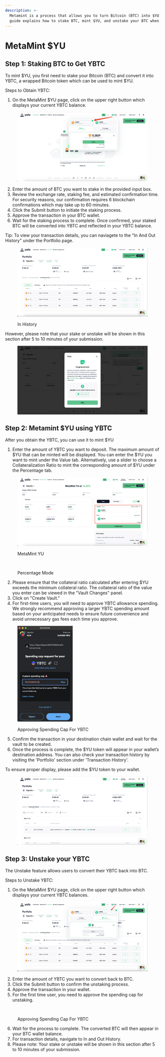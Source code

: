 ```yaml
---
description: >-
  Metamint is a process that allows you to turn Bitcoin (BTC) into $YU. This
  guide explains how to stake BTC, mint $YU, and unstake your BTC when needed.
---
```


# MetaMint $YU

## Step 1: Staking BTC to Get YBTC

To mint $YU, you first need to stake your Bitcoin (BTC) and convert it into YBTC, a wrapped Bitcoin token which can be used to mint $YU.



Steps to Obtain YBTC:

1. On the MetaMint $YU page, click on the upper right button which displays your current YBTC balance.

<figure><img src="../.gitbook/assets/image (144).png" alt=""><figcaption></figcaption></figure>

2. Enter the amount of BTC you want to stake in the provided input box.
3. Review the exchange rate, staking fee, and estimated confirmation time. For security reasons, our confirmation requires 6 blockchain confirmations which may take up to 60 minutes.
4. Click the Submit button to initiate the staking process.
5. Approve the transaction in your BTC wallet.
6. Wait for the staking process to complete. Once confirmed, your staked BTC will be converted into YBTC and reflected in your YBTC balance.



Tip: To view your transaction details, you can naviagete to the "In And Out History" under the Portfolio page.

<figure><img src="../.gitbook/assets/image (148).png" alt=""><figcaption><p>In History</p></figcaption></figure>



However, please note that your stake or unstake will be shown in this section after 5 to 10 minutes of your submission.

<figure><img src="../.gitbook/assets/image (145).png" alt=""><figcaption></figcaption></figure>





## Step 2: Metamint $YU using YBTC

After you obtain the YBTC, you can use it to mint $YU

1. Enter the amount of YBTC you want to deposit. The maximum amount of $YU that can be minted will be displayed. You can enter the $YU you want to mint under the Value tab. Alternatively, use a slider to choose a Collateralization Ratio to mint the corresponding amount of $YU under the Percentage tab.

<figure><img src="../.gitbook/assets/image (151).png" alt=""><figcaption><p>MetaMint YU</p></figcaption></figure>



<figure><img src="../.gitbook/assets/Screenshot 2025-01-07 at 5.20.23 PM.png" alt=""><figcaption><p>Percentage Mode</p></figcaption></figure>

2. Please ensure that the collateral ratio calculated after entering $YU exceeds the minimum collateral ratio. The collateral ratio of the value you enter can be viewed in the "Vault Changes" panel.&#x20;
3. Click on "Create Vault."
4. For first-time users, you will need to approve YBTC allowance spending. We strongly recommend approving a larger YBTC spending amount based on your anticipated needs to ensure future convenience and avoid unnecessary gas fees each time you approve.



<figure><img src="../.gitbook/assets/image (153).png" alt="" width="180"><figcaption><p>Approving Spending Cap For YBTC</p></figcaption></figure>

5. Confirm the transaction in your destination chain wallet and wait for the vault to be created.&#x20;
6. Once the process is complete, the $YU token will appear in your wallet’s destination address. You can also check your transaction history by visiting the 'Portfolio' section under 'Transaction History'.&#x20;

To ensure proper display, please add the $YU token to your wallet.

<figure><img src="../.gitbook/assets/image (154).png" alt=""><figcaption></figcaption></figure>



## Step 3: Unstake your YBTC

The Unstake feature allows users to convert their YBTC back into BTC.

Steps to Unstake YBTC:

1. On the MetaMint $YU page, click on the upper right button which displays your current YBTC balances.

<figure><img src="../.gitbook/assets/image (150).png" alt=""><figcaption></figcaption></figure>

2. Enter the amount of YBTC you want to convert back to BTC.
3. Click the Submit button to confirm the unstaking process.
4. Approve the transaction in your wallet.
5. For the first time user, you need to approve the spending cap for unstaking.

<figure><img src="https://lh7-rt.googleusercontent.com/docsz/AD_4nXc9tjC25cJJsvaWlN_nOPSKKrw8Qw1sOQjPCrGXNYU9Jkz5KIe4NtTQVyYkMaQ5llQ8g-RLgz5aWs54WKDY1JoeBZ-RRW5uQ3hC3T4YWArWxDxpcAwNOK2Bc-Ze42xk0YUJ0BDM2Q?key=7xbU5qtAglLoutJqHrnmuEr2" alt="" width="188"><figcaption><p>Approving Spending Cap For YBTC</p></figcaption></figure>

6. Wait for the process to complete. The converted BTC will then appear in your BTC wallet balance.
7. For transaction details, navigate to In and Out History.
8. Please note: Your stake or unstake will be shown in this section after 5 to 10 minutes of your submission.



